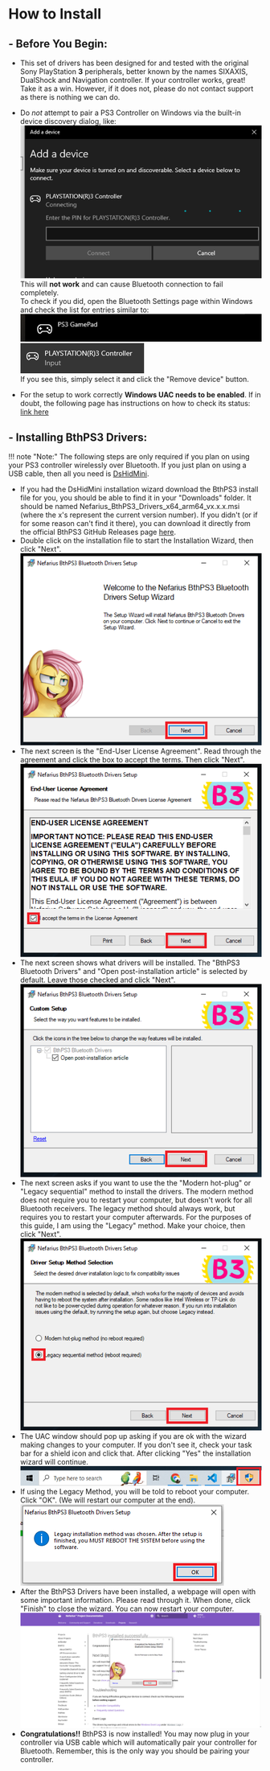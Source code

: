 # How to Install  

## - Before You Begin:  

- This set of drivers has been designed for and tested with the original Sony PlayStation **3** peripherals, better known by the names SIXAXIS, DualShock and Navigation controller. If your controller works, great! Take it as a win. However, if it does not, please do not contact support as there is nothing we can do.  
- Do *not* attempt to pair a PS3 Controller on Windows via the built-in device discovery dialog, like:  
![pairing-fail.png](images/pairing-fail.png)  
This will **not work** and can cause Bluetooth connection to fail completely.  
To check if you did, open the Bluetooth Settings page within Windows and check the list for entries similar to:  
![BluetoothDialog.png](images/BluetoothDialog.png)
![explorer_7O9IulBc4C2.png](images/explorer_7O9IulBc4C2.png)  
If you see this, simply select it and click the "Remove device" button.  

- For the setup to work correctly **Windows UAC needs to be enabled**. If in doubt, the following page has instructions on how to check its status: [link here](https://articulate.com/support/article/how-to-turn-user-account-control-on-or-off-in-windows-10)   

## - Installing BthPS3 Drivers:  

!!! note "Note:" 
    The following steps are only required if you plan on using your PS3 controller wirelessly over Bluetooth. If you just plan on using a USB cable, then all you need is [DsHidMini](../DsHidMini/index.md).  

- If you had the DsHidMini installation wizard download the BthPS3 install file for you, you should be able to find it in your "Downloads" folder. It should be named Nefarius_BthPS3_Drivers_x64_arm64_vx.x.x.msi (where the x's represent the current version number). If you didn't (or if for some reason can't find it there), you can download it directly from the official BthPS3 GitHub Releases page [here](https://github.com/nefarius/BthPS3/releases).  
- Double click on the installation file to start the Installation Wizard, then click "Next".
![BthPS3 Wizard](<images/BthPS3 Wizard.png>)  
- The next screen is the "End-User License Agreement". Read through the agreement and click the box to accept the terms. Then click "Next". 
![BthPS3 EULA.png](<images/BthPS3 EULA.png>)  
- The next screen shows what drivers will be installed.  The "BthPS3 Bluetooth Drivers" and "Open post-installation article" is selected by default.  Leave those checked and click "Next".  
![BthPS3 Drivers](<images/BthPS3 Drivers.png>)  
- The next screen asks if you want to use the the "Modern hot-plug" or "Legacy sequential" method to install the drivers. The modern method does not require you to restart your computer, but doesn't work for all Bluetooth receivers.  The legacy method should always work, but requires you to restart your computer afterwards. For the purposes of this guide, I am using the "Legacy" method. Make your choice, then click "Next".  
![BthPS3 Method](<images/BthPS3 Method.png>)  
- The UAC window should pop up asking if you are ok with the wizard making changes to your computer. If you don't see it, check your task bar for a shield icon and click that. After clicking "Yes" the installation wizard will continue.  
![UAC.png](images/UAC.png)  
- If using the Legacy Method, you will be told to reboot your computer. Click "OK". (We will restart our computer at the end).  
![Reboot.png](images/Reboot.png)  
- After the BthPS3 Drivers have been installed, a webpage will open with some important information. Please read through it. When done, click "Finish" to close the wizard. You can now restart your computer.  
![BthPS3 Finish](<images/BthPS3 Finish.PNG>)  
- **Congratulations!!** BthPS3 is now installed! You may now plug in your controller via USB cable which will automatically pair your controller for Bluetooth. Remember, this is the only way you should be pairing your controller.